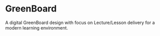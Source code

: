 # GreenBoard
A digital GreenBoard design with focus on Lecture/Lesson delivery for a modern learning environment.
